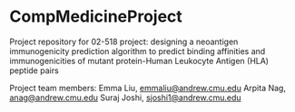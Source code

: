# CompMedicineProject
Project repository for 02-518 project: designing a neoantigen immunogenicity prediction algorithm to predict binding affinities and immunogenicities of mutant protein-Human Leukocyte Antigen (HLA) peptide pairs  

Project team members:
Emma Liu, emmaliu@andrew.cmu.edu
Arpita Nag, anag@andrew.cmu.edu
Suraj Joshi, sjoshi1@andrew.cmu.edu
